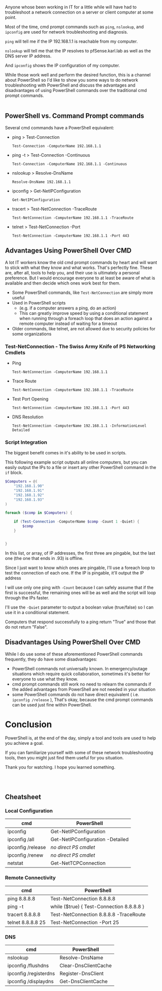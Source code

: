 
Anyone whose been working in IT for a little while will have had to troubleshoot a network connection on a server or client computer at some point.

Most of the time, cmd prompt commands such as `ping`, `nslookup`, and `ipconfig` are used for network troubleshooting and diagnosis.

`ping` will tell me if the IP 192.168.1.1 is reachable from my computer.

`nslookup` will tell me that the IP resolves to pfSense.karl.lab as well as the DNS server IP address.

And `ipconfig` shows the IP configuration of my computer.


While those work well and perform the desired function, this is a channel about PowerShell so I'd like to show you some ways to do network troubleshooting with PowerShell and discuss the advantages and disadvantages of using PowerShell commands over the traditional cmd prompt commands.
<br></br>


## PowerShell vs. Command Prompt commands

Several cmd commands have a PowerShell equivalent:

* ping > Test-Connection

      Test-Connection -ComputerName 192.168.1.1

* ping -t > Test-Connection -Continuous

      Test-Connection -ComputerName 192.168.1.1 -Continuous

* nslookup > Resolve-DnsName

      Resolve-DnsName 192.168.1.1

* ipconfig > Get-NetIPConfiguration

      Get-NetIPConfiguration

* tracert > Test-NetConnection -TraceRoute

      Test-NetConnection -ComputerName 192.168.1.1 -TraceRoute

* telnet > Test-NetConnection -Port

      Test-NetConnection -ComputerName 192.168.1.1 -Port 443



## Advantages Using PowerShell Over CMD

A lot IT workers know the old cmd prompt commands by heart and will want to stick with what they know and what works. That's perfectly fine.
These are, after all, tools to help you, and their use is ultimately a personal preference.
But I would encourage everyone to at least be aware of what is available and then decide which ones work best for them.

* Some PowerShell commands, like `Test-NetConnection` are simply more useful
* Used in PowerShell scripts
  * (e.g. if a computer answers a ping, do an action)
  * This can greatly improve speed by using a conditional statement when running through a foreach loop that does an action against a remote computer instead of waiting for a timeout
* Older commands, like telnet, are not allowed due to security policies for some organizations

### Test-NetConnection - The Swiss Army Knife of PS Networking Cmdlets


* Ping

      Test-NetConnection -ComputerName 192.168.1.1

* Trace Route

      Test-NetConnection -ComputerName 192.168.1.1 -TraceRoute

* Test Port Opening

      Test-NetConnection -ComputerName 192.168.1.1 -Port 443

* DNS Resolution

      Test-NetConnection -ComputerName 192.168.1.1 -InformationLevel Detailed


### Script Integration

The biggest benefit comes in it's ability to be used in scripts.

This following example script outputs all online computers, but you can easily output the IPs to a file or insert any other PowerShell command in the `if` block.

```powershell
$Computers = @(
    "192.168.1.90"
    "192.168.1.91"
    "192.168.1.92"
    "192.168.1.93"
)

foreach ($comp in $Computers) {

    if (Test-Connection -ComputerName $comp -Count 1 -Quiet) {
        $comp
    }


}

```

In this list, or array, of IP addresses, the first three are pingable, but the last one (the one that ends in .93) is offline.

Since I just want to know which ones are pingable, I'll use a foreach loop to test the connection of each one.
If the IP is pingable, it'll output the IP address

I will use only one ping with `-Count` because I can safely assume that if the first is successful,
the remaining ones will be as well and the script will loop through the IPs faster.

I'll use the `-Quiet` parameter to output a boolean value (true/false) so I can use it in a conditional statement.


Computers that respond successfully to a ping return "True" and those that do not return "False".


## Disadvantages Using PowerShell Over CMD

While I do use some of these aforementioned PowerShell commands frequently, they do have some disadvantages:

* PowerShell commands not universally known.
  In emergency/outage situations which require quick collaboration, sometimes it's better for everyone to use what they know.
* cmd prompt commands still work
  no need to relearn the commands if the added advantages from PowerShell are not needed in your situation
* some PowerShell commands do not have direct equivalent
 ( i.e. `ipconfig /release` ), That's okay, because the cmd prompt commands can be used just fine within PowerShell.


# Conclusion

PowerShell is, at the end of the day, simply a tool and tools are used to help you achieve a goal.

If you can familiarize yourself with some of these network troubleshooting tools, then you might just find them useful for you situation.

Thank you for watching. I hope you learned something.

<br></br>

## Cheatsheet

### Local Configuration

| cmd | PowerShell |
| --- | --- |
| ipconfig | Get-NetIPConfiguration |
| ipconfig /all | Get-NetIPConfiguration -Detailed |
| ipconfig /release | *no direct PS cmdlet* |
| ipconfig /renew | *no direct PS cmdlet* |
| netstat | Get-NetTCPConnection |

### Remote Connectivity

| cmd | PowerShell |
| --- | --- |
| ping 8.8.8.8 | Test-NetConnection 8.8.8.8 |
| ping -t | while ($true) { Test-Connection 8.8.8.8 } |
| tracert 8.8.8.8 | Test-NetConnection 8.8.8.8 -TraceRoute |
| telnet 8.8.8.8 25 | Test-NetConnection -Port 25 |

### DNS

| cmd | PowerShell |
| --- | --- |
| nslookup | Resolve-DnsName |
| ipconfig /flushdns | Clear-DnsClientCache |
| ipconfig /registerdns | Register-DnsClient |
| ipconfig /displaydns | Get-DnsClientCache |
